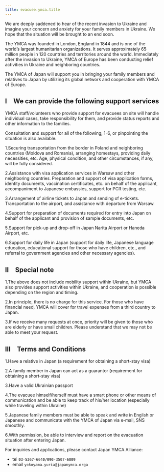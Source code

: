 ```yaml
---
title: evacuee.ymca.title
---
```


We are deeply saddened to hear of the recent invasion to Ukraine and
imagine your concern and anxiety for your family members in
Ukraine. We hope that the situation will be brought to an end soon.

The YMCA was founded in London, England in 1844 and is one of the
world’s largest humanitarian organizations. It serves approximately 65
million people in 120 countries and territories around the
world. Immediately after the invasion to Ukraine, YMCA of Europe has
been conducting relief activities in Ukraine and neighboring
countries.

The YMCA of Japan will support you in bringing your family members and
relatives to Japan by utilizing its global network and cooperation
with YMCA of Europe.


## Ⅰ　We can provide the following support services

YMCA staff/volunteers who provide support for evacuees on site will
handle individual cases, take responsibility for them, and provide
status reports and other information to the families.

Consultation and support for all of the following, 1-6, or pinpointing
the situation is also available.


1.Securing transportation from the border in Poland and neighboring
countries (Moldova and Romania), arranging homestays, providing daily
necessities, etc. Age, physical condition, and other circumstances, if
any, will be fully considered.

2.Assistance with visa application services in Warsaw and other
neighboring countries. Preparation and support of visa application
forms, identity documents, vaccination certificates, etc. on behalf of
the applicant, accompaniment to Japanese embassies, support for PCR
testing, etc.

3.Arrangement of airline tickets to Japan and sending of
e-tickets. Transportation to the airport, and assistance with
departure from Warsaw.

4.Support for preparation of documents required for entry into Japan
on behalf of the applicant and provision of sample documents, etc.

5.Support for pick-up and drop-off in Japan Narita Airport or Haneda
Airport, etc.

6.Support for daily life in Japan (support for daily life, Japanese
language education, educational support for those who have children,
etc., and referral to government agencies and other necessary
agencies).


## Ⅱ　Special note

1.The above does not include mobility support within Ukraine, but YMCA
also provides support activities within Ukraine, and cooperation is
possible depending on the region and timing.

2.In principle, there is no charge for this service. For those who
have financial need, YMCA will cover for travel expenses from a third
country to Japan.

3.If we receive many requests at once, priority will be given to those
who are elderly or have small children. Please understand that we may
not be able to meet your request.


## Ⅲ　Terms and Conditions

1.Have a relative in Japan (a requirement for obtaining a short-stay
visa)

2.A family member in Japan can act as a guarantor (requirement for
obtaining a short-stay visa)

3.Have a valid Ukrainian passport

4.The evacuee himself/herself must have a smart phone or other means
of communication and be able to keep track of his/her location
(especially while traveling within Ukraine)

5.Japanese family members must be able to speak and write in English
or Japanese and communicate with the YMCA of Japan via e-mail, SNS
smoothly.

6.With permission, be able to interview and report on the evacuation
situation after entering Japan.


For inquiries and applications, please contact
Japan YMCA Alliance:

- tel `03-5367-6640/090-3507-6809`
- email `yokoyama.yuria@japanymca.orga`
